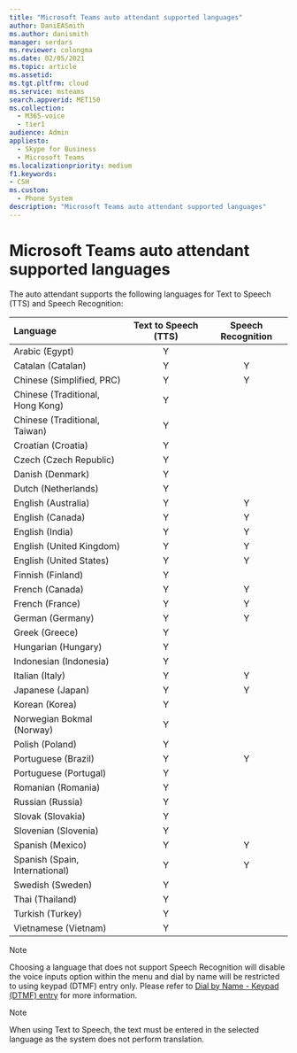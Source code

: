 ```yaml
---
title: "Microsoft Teams auto attendant supported languages"
author: DaniEASmith
ms.author: danismith
manager: serdars
ms.reviewer: colongma
ms.date: 02/05/2021
ms.topic: article
ms.assetid: 
ms.tgt.pltfrm: cloud
ms.service: msteams
search.appverid: MET150
ms.collection: 
  - M365-voice
  - tier1
audience: Admin
appliesto: 
  - Skype for Business
  - Microsoft Teams
ms.localizationpriority: medium
f1.keywords:
- CSH
ms.custom: 
  - Phone System
description: "Microsoft Teams auto attendant supported languages"
--- 
```

# Microsoft Teams auto attendant supported languages

The auto attendant supports the following languages for Text to Speech (TTS) and Speech Recognition:

|Language                                |Text to Speech (TTS)     |Speech Recognition                     |
|:---------------------------------------|:-----------------------:|:-------------------------------------:|
|Arabic (Egypt)                          |Y                        |                                       |
|Catalan (Catalan)                       |Y                        |Y                                      |
|Chinese (Simplified, PRC)               |Y                        |Y                                      |
|Chinese (Traditional, Hong Kong)        |Y                        |                                       |
|Chinese (Traditional, Taiwan)           |Y                        |                                       |
|Croatian (Croatia)                      |Y                        |                                       |
|Czech (Czech Republic)                  |Y                        |                                       |
|Danish (Denmark)                        |Y                        |                                       |
|Dutch (Netherlands)                     |Y                        |                                       |
|English (Australia)                     |Y                        |Y                                      |
|English (Canada)                        |Y                        |Y                                      |
|English (India)                         |Y                        |Y                                      |
|English (United Kingdom)                |Y                        |Y                                      |
|English (United States)                 |Y                        |Y                                      |
|Finnish (Finland)                       |Y                        |                                       |
|French (Canada)                         |Y                        |Y                                      |
|French (France)                         |Y                        |Y                                      |
|German (Germany)                        |Y                        |Y                                      |
|Greek (Greece)                          |Y                        |                                       |
|Hungarian (Hungary)                     |Y                        |                                       |
|Indonesian (Indonesia)                  |Y                        |                                       |
|Italian (Italy)                         |Y                        |Y                                      |
|Japanese (Japan)                        |Y                        |Y                                      |
|Korean (Korea)                          |Y                        |                                       |
|Norwegian Bokmal (Norway)               |Y                        |                                       |
|Polish (Poland)                         |Y                        |                                       |
|Portuguese (Brazil)                     |Y                        |Y                                      |
|Portuguese (Portugal)                   |Y                        |                                       |
|Romanian (Romania)                      |Y                        |                                       |
|Russian (Russia)                        |Y                        |                                       |
|Slovak (Slovakia)                       |Y                        |                                       |
|Slovenian (Slovenia)                    |Y                        |                                       |
|Spanish (Mexico)                        |Y                        |Y                                      |
|Spanish (Spain, International)          |Y                        |Y                                      |
|Swedish (Sweden)                        |Y                        |                                       |
|Thai (Thailand)                         |Y                        |                                       |
|Turkish (Turkey)                        |Y                        |                                       |
|Vietnamese (Vietnam)                    |Y                        |                                       |

> [!NOTE]
> Choosing a language that does not support Speech Recognition will disable the voice inputs option within the menu and dial by name will be restricted to using keypad (DTMF) entry only. Please refer to [Dial by Name - Keypad (DTMF) entry](dial-voice-reference.md#dial-by-name---keypad-dtmf-entry) for more information.

> [!NOTE]
> When using Text to Speech, the text must be entered in the selected language as the system does not perform translation.
